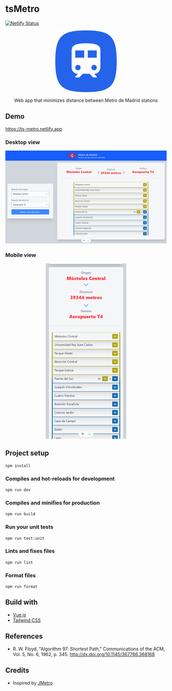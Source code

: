 # tsMetro

[![Netlify Status](https://api.netlify.com/api/v1/badges/7add0aa1-500e-4feb-8e9e-2b93146cacb6/deploy-status)](https://app.netlify.com/sites/ts-metro/deploys)

<p align="center">
  <img src="./docs/imgs/logo.png" alt="Logo">
  <p align="center">Web app that minimizes distance between Metro de Madrid stations</p>
</p>

## Demo

https://ts-metro.netlify.app

### Desktop view

<p align="center">
  <img alt="tsMetro screenshot for desktop" src="./docs/imgs/tsmetro-desktop.png">
</p>

### Mobile view

<p align="center">
  <img alt="tsMetro screenshot for mobile" src="./docs/imgs/tsmetro-mobile.png" width="50%">
</p>

## Project setup
```
npm install
```

### Compiles and hot-reloads for development
```
npm run dev
```

### Compiles and minifies for production
```
npm run build
```

### Run your unit tests
```
npm run test:unit
```

### Lints and fixes files
```
npm run lint
```

### Format files
```
npm run format
```

## Build with

* [Vue.js](https://vuejs.org)
* [Tailwind CSS](https://tailwindcss.com)

## References

* R. W. Floyd, "Algorithm 97: Shortest Path," Communications of the ACM, Vol. 5, No. 6, 1962, p. 345.
http://dx.doi.org/10.1145/367766.368168

## Credits

* Inspired by [JMetro](https://github.com/jiep/jMetro)
